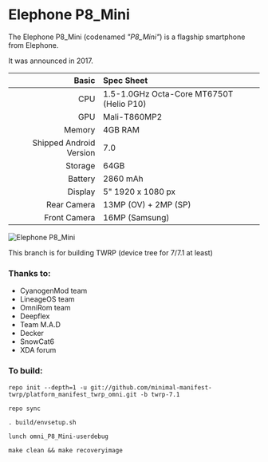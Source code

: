 Elephone P8_Mini
==============

The Elephone P8_Mini (codenamed _"P8_Mini"_) is a flagship smartphone from Elephone.

It was announced in 2017.

Basic   | Spec Sheet
-------:|:-------------------------
CPU     | 1.5-1.0GHz Octa-Core MT6750T (Helio P10)
GPU     | Mali-T860MP2
Memory  | 4GB RAM
Shipped Android Version | 7.0
Storage | 64GB
Battery | 2860 mAh
Display | 5" 1920 x 1080 px
Rear Camera | 13MP (OV) + 2MP (SP)
Front Camera | 16MP (Samsung)

![Elephone P8_Mini](https://www.devicespecifications.com/images/model/f9e54352/320/main.jpg "Elephone P8_Mini in black")

This branch is for building TWRP (device tree for 7/7.1 at least)

### Thanks to:
 * CyanogenMod team
 * LineageOS team
 * OmniRom team
 * Deepflex
 * Team M.A.D
 * Decker
 * SnowCat6
 * XDA forum

### To build: 
```
repo init --depth=1 -u git://github.com/minimal-manifest-twrp/platform_manifest_twrp_omni.git -b twrp-7.1

repo sync

. build/envsetup.sh

lunch omni_P8_Mini-userdebug

make clean && make recoveryimage
```
